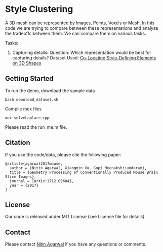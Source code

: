 # Style Clustering

A 3D mesh can be represented by Images, Points, Voxels or Mesh. In this code we are trying to compare between
these representations and analyze the tradeoffs between them. We can compare them on various tasks.

Tasks:
1. Capturing details: 
Question: Which representation would be best for capturing details?
Dataset Used: [Co-Locating Style-Defining Elements on 3D Shapes](https://dl.acm.org/citation.cfm?id=3092817#)


## Getting Started

To run the demo, download the sample data
```
bash download_dataset.sh
```

Compile mex files
```
mex solveLaplace.cpp
```

Please read the run_me.m file.

## Citation
If you use the code/data, please cite the following paper:

```
@article{agarwal2017mouse,
  author = {Nitin Agarwal, Xiangmin Xu, Gopi Meenakshisundaram},
  title = {Geometry Processing of Conventionally Produced Mouse Brain Slice Images},
  journal = {arXiv:1712.09684},
  year = {2017}
}
```

## License

Our code is released under MIT License (see License file for details).

## Contact

Please contact [Nitin Agarwal](http://www.ics.uci.edu/~agarwal/) if you have any questions or comments.
